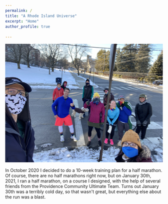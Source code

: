 ```yaml
---
permalink: /
title: "A Rhode Island Universe"
excerpt: "Home"
author_profile: true

---
```


![January Half Marathon](../images/theHM_group.JPG)

In October 2020 I decided to do a 10-week training plan for a half marathon. Of course, there are no half marathons right now, but on January 30th, 2021, I ran a half marathon, on a course I designed, with the help of several friends from the Providence Community Ultimate Team. Turns out January 30th was a terribly cold day, so that wasn't great, but everything else about the run was a blast. 

